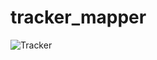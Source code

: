 # tracker_mapper

![Tracker](https://user-images.githubusercontent.com/11756322/170123273-39fdedf8-8944-44a6-8337-3fa5907096bb.gif)
